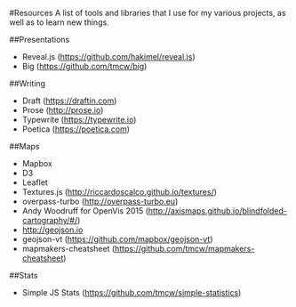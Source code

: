 #Resources
A list of tools and libraries that I use for my various projects, as well as to learn new things.

##Presentations
- Reveal.js (https://github.com/hakimel/reveal.js)
- Big (https://github.com/tmcw/big)

##Writing
- Draft (https://draftin.com)
- Prose (http://prose.io)
- Typewrite (https://typewrite.io)
- Poetica (https://poetica.com)

##Maps
- Mapbox
- D3
- Leaflet
- Textures.js (http://riccardoscalco.github.io/textures/)
- overpass-turbo (http://overpass-turbo.eu)
- Andy Woodruff for OpenVis 2015 (http://axismaps.github.io/blindfolded-cartography/#/)
- http://geojson.io
- geojson-vt (https://github.com/mapbox/geojson-vt)
- mapmakers-cheatsheet (https://github.com/tmcw/mapmakers-cheatsheet)

##Stats
- Simple JS Stats (https://github.com/tmcw/simple-statistics)

